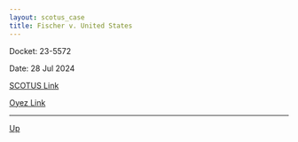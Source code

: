 ```yaml
---
layout: scotus_case
title: Fischer v. United States
---
```


Docket: 23-5572

Date: 28 Jul 2024

[SCOTUS Link](https://www.supremecourt.gov/opinions/23pdf/603us1r55_6j36.pdf)

[Oyez Link](https://www.oyez.org/cases/2024/23-5572)

---

[Up](./README.md)